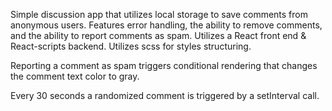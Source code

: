 Simple discussion app that utilizes local storage to save comments from anonymous users. Features error handling, the ability to remove comments, and the ability to report comments as spam. Utilizes a React front end & React-scripts backend. Utilizes scss for styles structuring.

Reporting a comment as spam triggers conditional rendering that changes the comment text color to gray.

Every 30 seconds a randomized comment is triggered by a setInterval call.

